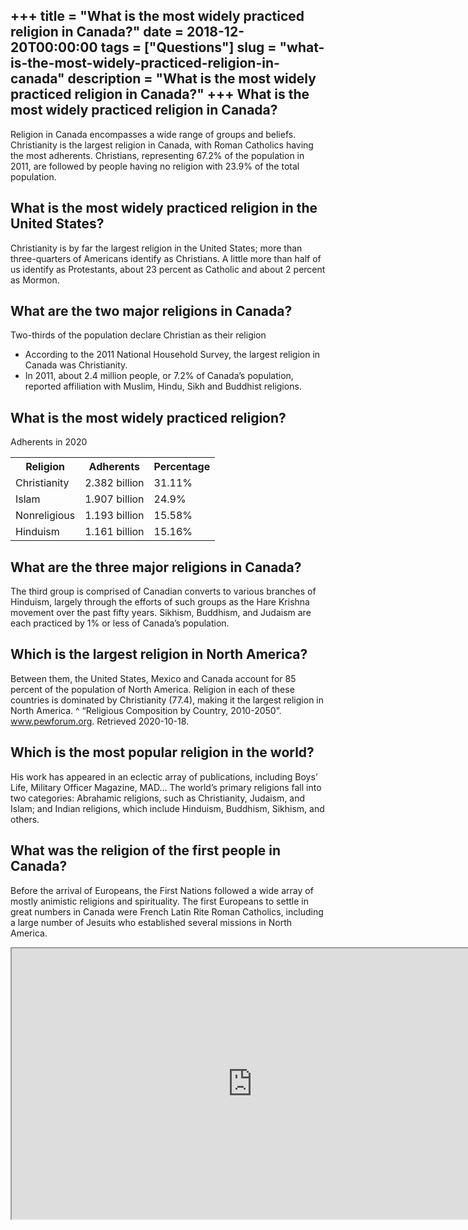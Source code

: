 +++
title = "What is the most widely practiced religion in Canada?"
date = 2018-12-20T00:00:00
tags = ["Questions"]
slug = "what-is-the-most-widely-practiced-religion-in-canada"
description = "What is the most widely practiced religion in Canada?"
+++
What is the most widely practiced religion in Canada?
-----------------------------------------------------

Religion in Canada encompasses a wide range of groups and beliefs. Christianity is the largest religion in Canada, with Roman Catholics having the most adherents. Christians, representing 67.2% of the population in 2011, are followed by people having no religion with 23.9% of the total population.

What is the most widely practiced religion in the United States?
----------------------------------------------------------------

Christianity is by far the largest religion in the United States; more than three-quarters of Americans identify as Christians. A little more than half of us identify as Protestants, about 23 percent as Catholic and about 2 percent as Mormon.

What are the two major religions in Canada?
-------------------------------------------

Two-thirds of the population declare Christian as their religion

- According to the 2011 National Household Survey, the largest religion in Canada was Christianity.
- In 2011, about 2.4 million people, or 7.2% of Canada’s population, reported affiliation with Muslim, Hindu, Sikh and Buddhist religions.

What is the most widely practiced religion?
-------------------------------------------

Adherents in 2020

<table><tr><th>Religion</th><th>Adherents</th><th>Percentage</th></tr><tr><td>Christianity</td><td>2.382 billion</td><td>31.11%</td></tr><tr><td>Islam</td><td>1.907 billion</td><td>24.9%</td></tr><tr><td>Nonreligious</td><td>1.193 billion</td><td>15.58%</td></tr><tr><td>Hinduism</td><td>1.161 billion</td><td>15.16%</td></tr></table>

What are the three major religions in Canada?
---------------------------------------------

The third group is comprised of Canadian converts to various branches of Hinduism, largely through the efforts of such groups as the Hare Krishna movement over the past fifty years. Sikhism, Buddhism, and Judaism are each practiced by 1% or less of Canada’s population.

Which is the largest religion in North America?
-----------------------------------------------

Between them, the United States, Mexico and Canada account for 85 percent of the population of North America. Religion in each of these countries is dominated by Christianity (77.4), making it the largest religion in North America. ^ “Religious Composition by Country, 2010-2050”. www.pewforum.org. Retrieved 2020-10-18.

Which is the most popular religion in the world?
------------------------------------------------

His work has appeared in an eclectic array of publications, including Boys’ Life, Military Officer Magazine, MAD… The world’s primary religions fall into two categories: Abrahamic religions, such as Christianity, Judaism, and Islam; and Indian religions, which include Hinduism, Buddhism, Sikhism, and others.

What was the religion of the first people in Canada?
----------------------------------------------------

Before the arrival of Europeans, the First Nations followed a wide array of mostly animistic religions and spirituality. The first Europeans to settle in great numbers in Canada were French Latin Rite Roman Catholics, including a large number of Jesuits who established several missions in North America.

<iframe allow="accelerometer; autoplay; clipboard-write; encrypted-media; gyroscope; picture-in-picture" allowfullscreen="" class="__youtube_prefs__  epyt-is-override  no-lazyload" data-no-lazy="1" data-origheight="433" data-origwidth="770" data-skipgform_ajax_framebjll="" height="433" id="_ytid_46509" loading="lazy" src="https://www.youtube.com/embed/8VMZ1Hba23g?enablejsapi=1&autoplay=0&cc_load_policy=0&cc_lang_pref=&iv_load_policy=1&loop=0&modestbranding=0&rel=1&fs=1&playsinline=0&autohide=2&theme=dark&color=red&controls=1&" title="YouTube player" width="770"></iframe>